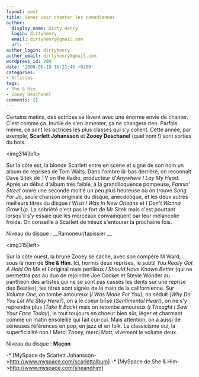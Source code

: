 ```yaml
---
layout: post
title: Venez voir chanter les comédiennes
author:
  display_name: Dirty Henry
  login: dirtyhenry
  email: dirtyhenry@gmail.com
  url: ''
author_login: dirtyhenry
author_email: dirtyhenry@gmail.com
wordpress_id: 209
date: '2008-06-19 16:21:46 +0200'
categories:
- Artistes
tags:
- She & Him
- Zooey Deschanel
comments: []
---
```

Certains matins, des actrices se lèvent avec une énorme envie de chanter. C'est comme ça. Inutile de s'en lamenter, ça ne changera rien. Parfois même, ce sont les actrices les plus classes qui s'y collent. Cette année, par exemple, __Scarlett Johansson__ et __Zooey Deschanel__ (quel nom !) sont sorties du bois.

<img314|left>

Sur la côte est, la blonde Scarlett entre en scène et signe de son nom un album de reprises de Tom Waits. Dans l'ombre là-bas derrière, on reconnaît Dave Sitek de TV on the Radio, producteur d'*Anywhere I Lay My Head*. Après un début d'album très faible, à la grandiloquence pompeuse, *Fannin' Street* ouvre une seconde moitié un peu plus heureuse où on trouve *Song For Jo*, seule chanson originale du disque, anecdotique, et les deux autres meilleurs titres du disque *I Wish I Was In New Orleans* et *I Don't Wanna Grow Up*. La sobriété n'est pas le fort de Mr Sitek mais c'est pourtant lorsqu'il s'y essaie que les morceaux convainquent par leur mélancolie froide. On conseille à Scarlett de mieux s'entourer la prochaine fois.

Niveau du disque : __Ramoneur/tapissier __

<img315|left>

Sur la côte ouest, la brune Zooey se cache, avec son compère M Ward, sous le nom de __She & Him__. Ici, hormis deux reprises, le subtil *You Really Got A Hold On Me* et l'original mais périlleux *I Should Have Known Better* (qui ne permettra pas au duo de rejoindre Joe Cocker et Stevie Wonder au panthéon des artistes qui ne se sont pas cassés les dents sur une reprise des Beatles), les titres sont signés de la main de la californienne. Sur *Volume One*, on tombe amoureux (*I Was Made For You*), on séduit (*Why Do You Let Me Stay Here?*), on a le coeur brisé (*Sentimental Heart*), on ne s'y reprendra plus (*Take It Back*) mais on retombe amoureux (*I Thought I Saw Your Face Today*), le tout toujours en choeur bien sûr, léger et charmant comme un matin ensoleillé qui fait cui-cui. Mais attention, on a aussi de sérieuses références en pop, en jazz et en folk. Le classicisme oui, la  superficialité non ! Merci Zooey, merci Matt, vivement le volume deux.

Niveau du disque : __Maçon__

-* [MySpace de Scarlett Johansson->http://www.myspace.com/scarlettalbum]
-* [MySpace de She & Him->http://www.myspace.com/sheandhim]
